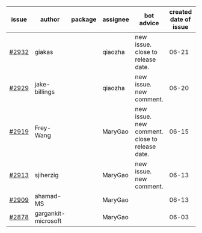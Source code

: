 | issue | author | package | assignee | bot advice | created date of issue | target release date | date from target |
| ------ | ------ | ------ | ------ | ------ | ------ | ------ | :-----: |
| [#2932](https://github.com/Azure/sdk-release-request/issues/2932) | giakas |  | qiaozha | new issue. close to release date.  | 06-21 | 06-23 | 0 |
| [#2929](https://github.com/Azure/sdk-release-request/issues/2929) | jake-billings |  | qiaozha | new issue. new comment. | 06-20 | 06-27 |  |
| [#2919](https://github.com/Azure/sdk-release-request/issues/2919) | Frey-Wang |  | MaryGao | new issue. new comment. close to release date.  | 06-15 | 06-22 | 0 |
| [#2913](https://github.com/Azure/sdk-release-request/issues/2913) | sjiherzig |  | MaryGao | new issue. new comment. | 06-13 | 06-30 |  |
| [#2909](https://github.com/Azure/sdk-release-request/issues/2909) | ahamad-MS |  | MaryGao |  | 06-13 | 06-15 |  |
| [#2878](https://github.com/Azure/sdk-release-request/issues/2878) | gargankit-microsoft |  | MaryGao |  | 06-03 | 06-30 |  |
